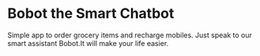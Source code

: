 # Bobot the Smart Chatbot

Simple app to order grocery items and recharge mobiles.
Just speak to our smart assistant Bobot.It will make your life easier.


